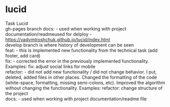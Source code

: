# lucid
Task Lucid<br>
gh-pages branch docs: - used when working with project documentation/readmeused for delploy - https://vadymtroshchuk.github.io/lucid/index.html<br>
develop branch is where history of development can be seen<br>
feat: - this is implemented new functionality from the technical task (add footer, add card)<br>
fix: - corrected the error in the previously implemented functionality. Examples: fix: adjust social links for mobile<br>
refactor: - did not add new functionality / did not change behavior. I put, deleted, added files in other places. Changed the formatting of the code (white-space, formatting, missing semi-colons, etc). Improved the algorithm without changing the functionality. Examples:
refactor: change structure of the project<br>
docs: - used when working with project documentation/readme file
